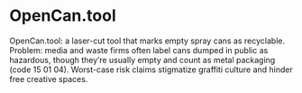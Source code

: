 # OpenCan.tool
OpenCan.tool: a laser-cut tool that marks empty spray cans as recyclable. Problem: media and waste firms often label cans dumped in public as hazardous, though they’re usually empty and count as metal packaging (code 15 01 04). Worst-case risk claims stigmatize graffiti culture and hinder free creative spaces.
